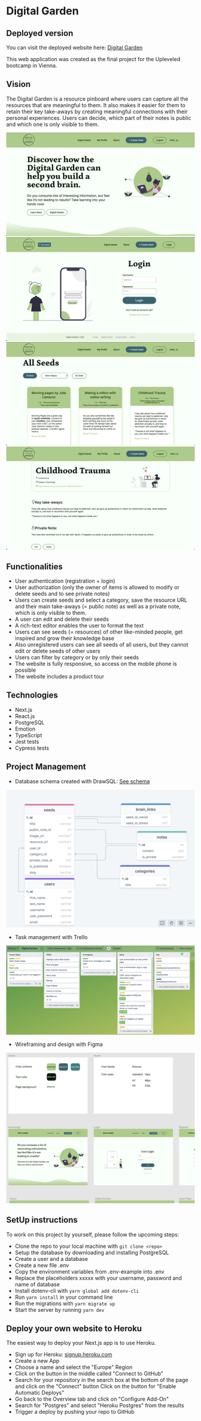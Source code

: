 # Digital Garden

## Deployed version

You can visit the deployed website here: [Digital Garden](https://digitalgarden-knowledge-base.herokuapp.com/)

This web application was created as the final project for the Upleveled bootcamp in Vienna.

## Vision

The Digital Garden is a resource pinboard where users can capture all the resources that are meaningful to them. It also makes it easier for them to retain their key take-aways by creating meaningful connections with their personal experiences. Users can decide, which part of their notes is public and which one is only visible to them.

![Landing Page](./public/screenshot_landing-page.png)
![Login](./public/screenshot_login.png)
![Seeds Overview](./public/screenshot_seeds-overview.png)
![Seed](./public/screenshot_seed.png)

## Functionalities

- User authentication (registration + login)
- User authorization (only the owner of items is allowed to modify or delete seeds and to see private notes)
- Users can create seeds and select a category, save the resource URL and their main take-aways (= public note) as well as a private note, which is only visible to them.
- A user can edit and delete their seeds
- A rich-text editor enables the user to format the text
- Users can see seeds (= resources) of other like-minded people, get inspired and grow their knowledge base
- Also unregistered users can see all seeds of all users, but they cannot edit or delete seeds of other users
- Users can filter by category or by only their seeds
- The website is fully responsive, so access on the mobile phone is possible
- The website includes a product tour

## Technologies

- Next.js
- React.js
- PostgreSQL
- Emotion
- TypeScript
- Jest tests
- Cypress tests

## Project Management

- Database schema created with DrawSQL: [See schema](https://drawsql.app/final-project/diagrams/final-project#)

![Database Structure](./public/screenshot_database.png)

- Task management with Trello

![Trello TODOs](./public/screenshot_trello.png)

- Wireframing and design with Figma

![Design with Figma](./public/screenshot_figma.png)

## SetUp instructions

To work on this project by yourself, please follow the upcoming steps:

- Clone the repo to your local machine with `git clone <repo>`
- Setup the database by downloading and installing PostgreSQL
- Create a user and a database
- Create a new file .env
- Copy the environment variables from .env-example into .env
- Replace the placeholders xxxxx with your username, password and name of database
- Install dotenv-cli with `yarn global add dotenv-cli`
- Run `yarn install` in your command line
- Run the migrations with `yarn migrate up`
- Start the server by running `yarn dev`

## Deploy your own website to Heroku

The easiest way to deploy your Next.js app is to use Heroku.

- Sign up for Heroku: [signup.heroku.com](signup.heroku.com)
- Create a new App
- Choose a name and select the "Europe" Region
- Click on the button in the middle called "Connect to GitHub"
- Search for your repository in the search box at the bottom of the page and click on the "Connect" button Click on the button for "Enable Automatic Deploys"
- Go back to the Overview tab and click on "Configure Add-On"
- Search for "Postgres" and select "Heroku Postgres" from the results
- Trigger a deploy by pushing your repo to GitHub
